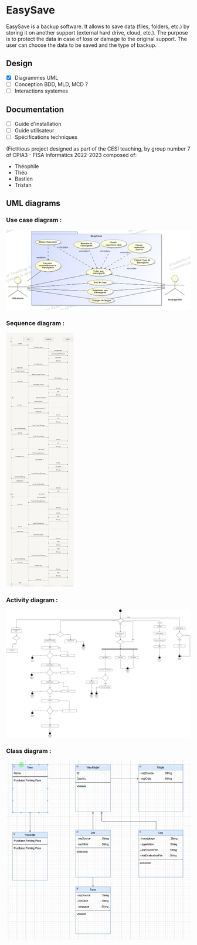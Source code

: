 # EasySave

 EasySave is a backup software. It allows to save data (files, folders, etc.) by storing it on another support (external hard drive, cloud, etc.). The purpose is to protect the data in case of loss or damage to the original support. The user can choose the data to be saved and the type of backup.

## Design

- [x] Diagrammes UML
- [ ] Conception BDD, MLD, MCD ?
- [ ] Interactions systèmes

## Documentation

- [ ] Guide d'installation
- [ ] Guide utilisateur
- [ ] Spécifications techniques

(Fictitious project designed as part of the CESI teaching, by group number 7 of CPIA3 - FISA Informatics 2022-2023 composed of:

 - Théophile
 - Théo
 - Bastien
 - Tristan

## UML diagrams

### Use case diagram :

![image](/assets/usecase.png)

### Sequence diagram :

![image](/assets/sequence.png)

### Activity diagram :

![image](/assets/activity.png)

### Class diagram :

![image](/assets/class.png)





